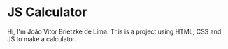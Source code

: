 # JS Calculator 
Hi, I'm João Vitor Brietzke de Lima. This is a project using HTML, CSS and JS to make a calculator.
